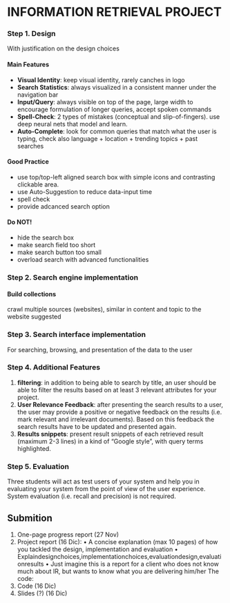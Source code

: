 # INFORMATION RETRIEVAL PROJECT 

### Step 1. Design

With justification on the design choices

#### Main Features

- **Visual Identity**: keep visual identity, rarely canches in logo
- **Search Statistics**: always visualized in a consistent manner under the navigation bar
- **Input/Query**: always visible on top of the page, large width to encourage formulation of longer queries, accept spoken commands
- **Spell-Check**: 2 types of mistakes (conceptual and slip-of-fingers). use deep neural nets that model and learn.
- **Auto-Complete**: look for common queries that match what the user is typing, check also language + location + trending topics + past searches

#### Good Practice

- use top/top-left aligned search box with simple icons and contrasting clickable area.
- use Auto-Suggestion to reduce data-input time
- spell check
- provide adcanced search option

#### Do NOT!

- hide the search box
- make search field too short
- make search button too small
- overload search with advanced functionalities

### Step 2. Search engine implementation

#### Build collections

crawl multiple sources (websites), similar in content and topic to the website suggested

### Step 3. Search interface implementation

For searching, browsing, and presentation of the data to the user

### Step 4. Additional Features

1. **filtering**: in addition to being able to search by title, an user should be able to filter the results based on at least 3 relevant attributes for your project.
2. **User Relevance Feedback**: after presenting the search results to a user, the user may provide a positive or negative feedback on the results (i.e. mark relevant and irrelevant documents). Based on this feedback the search results have to be updated and presented again.
3. **Results snippets**: present result snippets of each retrieved result (maximum 2-3 lines) in a kind of “Google style”, with query terms highlighted.

### Step 5. Evaluation
Three students will act as test users of your system and help you in evaluating your system from the point of view of the user experience. System evaluation (i.e. recall and precision) is not required.




## Submition
1. One-page progress report (27 Nov)
2. Project report (16 Dic):
• A concise explanation (max 10 pages) of how you tackled the design, implementation and evaluation
• Explaindesignchoices,implementationchoices,evaluationdesign,evaluationresults
• Just imagine this is a report for a client who does not know much about IR, but
wants to know what you are delivering him/her The code:
3. Code (16 Dic)
4. Slides (?) (16 Dic)
